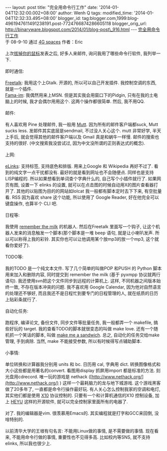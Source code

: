 --- layout: post title: "完全用命令行工作" date:
'2014-01-04T12:32:00.002+08:00' author: Wenh Q tags: modified\_time:
'2014-01-04T12:32:33.495+08:00' blogger\_id:
tag:blogger.com,1999:blog-4961947611491238191.post-7724766874286605118
blogger\_orig\_url:
http://binaryware.blogspot.com/2014/01/blog-post\_916.html ---
[完全用命令行工作](http://blog.youxu.info/2008/09/10/gtd-by-cli/)\
于 08-9-10 通过 [4G spaces](http://blog.youxu.info/) 作者：Eric\
\
上次[拔掉你的鼠标](http://blog.youxu.info/2008/09/04/unplug-your-mouse/)发表之后,
好多人来邮件, 询问我用了哪些命令行软件, 我列举一下.\
\
即时通信:\
\
[Freetalk](http://www.gnu.org/software/freetalk/): 我用这个上Gtalk.
开源的, 所以可以自己开发插件. 我控制空调的东西, 就是一个插件.\
 [Fama-im](http://www.fama-im.org/): 我偶然用来上MSN.
但是其实我会用窗口下的Pidgin, 只有在我的土电脑上的时候,
我才会偶尔用用这个. 这两个操作都很简单. 然后, 我不用QQ.\
\
邮件:\
\
有人喜欢用 Pine 处理邮件, 我一般用 [Mutt](http://www.mutt.org/).
因为所有的邮件客户端都suck, Mutt sucks less. 发邮件其实底层是sendmail,
不过没人关心这个. mutt 非常好学, 半天上手后,
就会觉得其他的邮件客户端以及 Gmail 真是和蜗牛一样慢.
邮件的搜索也支持的很好. (中文搜索我没尝试过,
因为中文没所谓的正则表达式的概念).\
\
上网:\
\
[eLinks](http://elinks.or.cz/): 支持标签, 支持底色和排版. 用来上Google
和 Wikipedia 再好不过了. 看到的纯文字一点干扰都没有.
最好的就是看到网址也不会随便点. 同样也是支持LISP编程的.
所以如果想看到单词查个字典什么的, 自己写个小插件就行了. 如果网页有图,
设置一下 elinks 的设置, 就可以在点击图的时候自动用X的图片查看器打开了.
其他的以贴图为目的的网站如lolcat 我一般都有脚本定时去下下来, 有空批量看.
RSS 因为喜欢 share 这个功能, 所以使用了 Google Reader,
好在他完全可以键盘操作, 也算半个 CLI 吧. \
\
日程等:\
\
我使用 [remember the milk](http://www.rememberthemilk.com/) 的机器人.
然后在Freetalk 里面写一个钩子,
让这个机器人发来的消息触发一个脚本(那个脚本是一堆 beep 语句,
就是让小喇叭发声. 所以可以称得上我的彩铃.
其实你也可以让他调用某个放mp3的放一个mp3, 这个就看你爱好了).\
\
TODO等:\
\
我的TODO 是一个纯文本文件. 写了几个简单的叫做POP 和PUSH 的 Python
脚本用来加入和删除内容, 同时提交到 remember the milk (基于 pyxmpp
协议就两行语句). 我还使用svn把这个文件同步到远程的计算机上. 这样,
不同机器之间版本始终一致, 不存在版本冲突的问题. 我不喜欢用 Google
Calendar, 因为他对自然语言的处理还不够好,
而且我还不是日程忙到要专门的日程管理的人, 就在纸质的日历上贴彩条就行了.\
\
自动化任务:\
\
跑程序, 编译论文, 备份文件, 同步文件等批量任务, 我一般都弄一个 makefile,
搞些好玩的 target. 我的查看TODO的脚本就很变态的叫做 make love.
还有一个随机抓一个笑话的脚本, 叫做 [make me a
sandwich](http://xkcd.com/149/). 总之, 自动化的任务交给make 管理,
手到病除. 当然, make 不能接受参数, 所以有时候得写点辅助脚本.\
\
小事情:\
\
单位转换和计算器我分别用 units 和 bc. 日历用 cal, 字典用 dict.
转换图像格式和大小这些都是用著名的convert. 看图用display 抓屏用import
都是标准的方法. 刻光盘用cdrecord. 唯一玩的游戏是 nethack
([http://www.nethack.org/](http://www.nethack.org/) )
这样一个最耗脑力的龙与地下城游戏. 这个游戏黑客做了20多年了,
一直都是命令行操作最好玩. 有人关心怎么控制我家的空调和电灯,
其实他们都是使用
[X10](http://en.wikipedia.org/wiki/X10_(industry_standard)) 协议控制的.
只要有一个和计算机通信的X10 控制设备, 加上 [HEYU](http://heyu.org/)
这样的开源软件, 就可以完全控制家里面所有的电器了.\
\
对了. 我的编辑器是vim. 很羡慕用Emacs的. 其实编程就是打字和GCC来回倒,
没啥特别的.\
\
以前清华大学的王垠有句名言: 不能用Linux做的事情, 是不需要做的事情.
现在看来, 不能用命令行做的事情, 重要性也不见得多高. 比如校内等SNS,
就不支持 elinks, 所以我也很少上.
